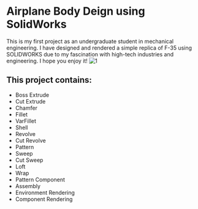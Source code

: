 # Airplane Body Deign using SolidWorks
This is my first project as an undergraduate student in mechanical engineering. I have designed and rendered a simple replica of F-35 using SOLIDWORKS due to my fascination with high-tech industries and engineering. I hope you enjoy it!
![1](https://github.com/user-attachments/assets/6a5b274c-8d8d-4b38-832f-54d33e61c5ac)
## This project contains:
- Boss Extrude
- Cut Extrude
- Chamfer
- Fillet
- VarFillet
- Shell
- Revolve
- Cut Revolve
- Pattern
- Sweep
- Cut Sweep
- Loft
- Wrap
- Pattern Component
- Assembly
- Environment Rendering
- Component Rendering

